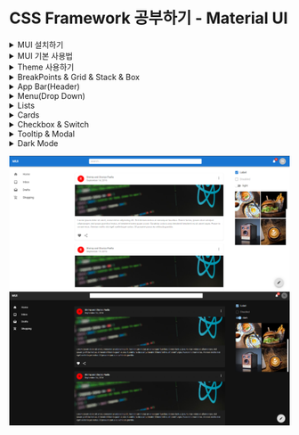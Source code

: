 # CSS Framework 공부하기 - Material UI

<details>
<summary>MUI 설치하기</summary>

> Material UI는 Google의 Material Design을 구현하는 오픈 소스 React Component 라이브러리이다.;

#### 설치 방법
```bash
npm install @mui/material @emotion/react @emotion/styled

npm install @mui/material @mui/styled-engine-sc styled-components
```
- 두 개의 설치 방법이 있지만 기본적으로 MUI 컴포넌트를 위한 스타일링을 생성할 때 사용되는 기본 스타일 라이브러리는 emotion이다.
  - 왜냐하면 SSR 환경에서 styled component를 MUI를 위한 엔진으로 사용할 때 아직 에러가 있을 수 있기 때문

```html
<link
    rel="stylesheet"
    href="https://fonts.googleapis.com/css?family=Roboto:300,400,500,700&display=swap"
/>
<style>
      * {
        font-family: "Roboto", sans-serif;
      }
    </style>
```
- 폰트는 index.html에 넣어서 적용해준다.

- 아이콘을 위한 모듈 설치
```bash
npm install @mui/icons-material
```
</details>

<details>
<summary>MUI 기본 사용법</summary>

### 버튼 사용법
![Alt text](/react/react-material-ui-app/readme_img/image.png)
- MUI에서 제공하는 버튼을 사용하고 싶은 경우 Button을 import 해서 사용하면 된다.

![Alt text](readme_img/image-1.png)
![Alt text](readme_img/image-2.png)
- variant props에 따라서 스타일링이 차이가 난다.
- variant뿐 아니라 아주 많은 props가 존재하는데 그것은 페이지 아래로 내려가보면 API에 자세히 나와있다. [...Go!](https://mui.com/material-ui/api/button/#props)

### [버튼에 아이콘](https://mui.com/material-ui/react-button/#buttons-with-icons-and-label)을 넣으려면?

### 버튼 색깔 바꾸기
![Alt text](readme_img/image-3.png)

> 커스텀 버튼을 만드려면?
>![Alt text](readme_img/image-4.png)

### TypoGraphy 사용법
- 한 번에 너무 많은 유형의 크기와 스타일을 사용하면 레이아웃이 손상될 수 있다.
- Typographic scale에는 레이아웃 그리드와 함께 잘 작동하는 제한된 유형 크기 세트가 있다.
```javascript
<Typography variant="h1" component="div" gutterBottom>
    h1. Heading
</Typography>
```
- h1 스타일을 사용하고 div 태그를 사용한다.
![Alt text](readme_img/image-5.png)

</details>

<details>
<summary>Theme 사용하기</summary>

> 테마는 구성 요소의 색상, 표면의 어두움, 그림자 수준, 잉크 요소의 적절한 불투명도 등을 지정한다. <br />
> 테마를 사용하면 앱에 일관된 톤을 적용할 수 있으며 이를 통해 비즈니스 또는 브랜드의 특정 요구 사항을 충족하기 위해 프로젝트의 모든 디자인 측면을 사용자 지정할 수 있다. <br />
> 앱 간의 일관성을 높이기 위해 밝은 테마와 어두운 테마를 선택할 수 있다. 기본적으로 구성 요소는 밝은 테마 유형을 사용한다.

### 커스텀 테마를 만들어 사용하기
![Alt text](readme_img/image-6.png)
```javascript
import { createTheme } from '@mui/material/styles';
import { green, purple } from '@mui/material/colors';

export const theme = createTheme({
  palette: {
    primary: {
      main: purple[500], 
    },
    secondary: {
      main: green[500],
    }
  }
})
```

#### 커스텀 버튼에 테마 적용
![Alt text](readme_img/image-7.png)

</details>

<details>
<summary>BreakPoints & Grid & Stack & Box</summary>

### [Breakpoints](https://mui.com/material-ui/customization/breakpoints/)를 이용한 반응형 구현하기
- 최적의 사용자 경험을 위해 MUI 인터페이스는 다양한 중단점에서 레이아웃을 조정할 수 있어야 한다.
- 중단점은 반응형으로 만들기 위해 다양한 구성 요소에서 내부적으로 사용되지만 Grid 구성 요소를 통해 응용 프로그램의 레이아웃을 제어하는 데 사용할 수도 있다.
![Alt text](readme_img/image-8.png)

#### 테마를 이용한 커스텀 breakpoint 생성
```javascript
const theme = createTheme({
  breakpoints: {
    values: {
      xs: 0,
      sm: 600,
      md: 900,
      lg: 1200,
      xl: 1536,
    }
  }
})
```

<br />

### [Grid](https://mui.com/material-ui/react-grid/#main-content)
- MUI 디자인 반응형 레이아웃 그리드는 화면 크기와 방향에 맞게 조정되어 레이아웃 전체에서 일관성을 보장한다.
![Alt text](readme_img/image-9.png)
![Alt text](readme_img/image-10.png)

<br />

### [Stack](https://mui.com/material-ui/react-stack/)
- Stack 구성 요소는 각 자식 사이에 선택적 간격 또는 구분선을 사용하여 수직 또는 수평 축을 따라 직계 자식의 레이아웃을 관리한다.
- 스택은 1차원 레이아웃과 관련된 반면 그리드는 2차원 레이아웃을 처리한다.
- 기본 방향은 자식을 세트로 쌓는 열이다.
[Title](.gitignore)

<br />

### [Box](https://mui.com/material-ui/react-box/)
- Box 구성 요소는 대부분의 CSS 유틸리티 요구 사항에 대한 래퍼 구성 요소 역할을 한다.
![Alt text](readme_img/image-12.png)

#### flex
- 이것은 flex-grow, flex-shrink 및 flex-basis가 결합된 약어이다.
- 두 번째 및 세 번째 매개변수(flex-shrink 및 flex-basis)는 선택 사항이다.
- 기본값은 0 1 auto이지만 flex: 5;와 같이 단일 숫자 값으로 설정하면 flex-basis가 0%로 변경되므로 flex-grow: 5를 설정하는 것과 같다.
- 플렉스 수축: 1; 플렉스 기반: 0%;
![Alt text](readme_img/image-13.png)

</details>

<details>
<summary>App Bar(Header)</summary>

> 상단 앱 바는 현재 화면과 관련된 콘텐츠 및 작업을 제공한다. 브랜딩, 화면 제목, 탐색 및 작업에 사용된다.;

[AppBar](https://mui.com/material-ui/react-app-bar/#main-content)

```javascript
// Example
<Box sx={{ flexGrow: 1 }}>
  <AppBar position="static">
    <Toolbar>
      <IconButton
        size="large"
        edge="start"
        color="inherit"
        aria-label="menu"
        sx={{ mr: 2 }}
      >
        <MenuIcon />
      </IconButton>
      <Typography variant="h6" component="div" sx={{ flexGrow: 1 }}>
        News
      </Typography>
      <Button color="inherit">Login</Button>
    </Toolbar>
  </AppBar>
</Box>
```
</details>

<details>
<summary>Menu(Drop Down)</summary>

### Avatar 클릭 시 Drop Down 메뉴 보여주기
![Alt text](readme_img/image-14.png)

```javascript
import * as React from 'react';
import Button from '@mui/material/Button';
import Menu from '@mui/material/Menu';
import MenuItem from '@mui/material/MenuItem';

export default function PositionedMenu() {
  const [anchorEl, setAnchorEl] = React.useState(null);
  const open = Boolean(anchorEl);
  const handleClick = (event) => {
    setAnchorEl(event.currentTarget);
  };
  const handleClose = () => {
    setAnchorEl(null);
  };

  return (
    <div>
      <Button
        id="demo-positioned-button"
        aria-controls={open ? 'demo-positioned-menu' : undefined}
        aria-haspopup="true"
        aria-expanded={open ? 'true' : undefined}
        onClick={handleClick}
      >
        Dashboard
      </Button>
      <Menu
        id="demo-positioned-menu"
        aria-labelledby="demo-positioned-button"
        anchorEl={anchorEl}
        open={open}
        onClose={handleClose}
        anchorOrigin={{
          vertical: 'top',
          horizontal: 'left',
        }}
        transformOrigin={{
          vertical: 'top',
          horizontal: 'left',
        }}
      >
        <MenuItem onClick={handleClose}>Profile</MenuItem>
        <MenuItem onClick={handleClose}>My account</MenuItem>
        <MenuItem onClick={handleClose}>Logout</MenuItem>
      </Menu>
    </div>
  );
}
```

#### Menu 컴포넌트에 Open Prop을 true로 만들어주면 메뉴가 나오게 된다.
![Alt text](readme_img/image-15.png)

</details>

<details>
<summary>Lists</summary>

### [List](https://mui.com/material-ui/react-list/#main-content)
- 목록은 연속적인 텍스트 또는 이미지 그룹이다. 아이콘과 텍스트로 표시되는 기본 및 추가 작업을 포함하는 항목으로 구성된다.

```javascript
// Example

export default function BasicList() {
  return (
    <Box sx={{ width: '100%', maxWidth: 360, bgcolor: 'background.paper' }}>
      <nav aria-label="main mailbox folders">
        <List>
          <ListItem disablePadding>
            <ListItemButton>
              <ListItemIcon>
                <InboxIcon />
              </ListItemIcon>
              <ListItemText primary="Inbox" />
            </ListItemButton>
          </ListItem>
          <ListItem disablePadding>
            <ListItemButton>
              <ListItemIcon>
                <DraftsIcon />
              </ListItemIcon>
              <ListItemText primary="Drafts" />
            </ListItemButton>
          </ListItem>
        </List>
      </nav>
      <Divider />
      <nav aria-label="secondary mailbox folders">
        <List>
          <ListItem disablePadding>
            <ListItemButton>
              <ListItemText primary="Trash" />
            </ListItemButton>
          </ListItem>
          <ListItem disablePadding>
            <ListItemButton component="a" href="#simple-list">
              <ListItemText primary="Spam" />
            </ListItemButton>
          </ListItem>
        </List>
      </nav>
    </Box>
  );
}
```

</details>

<details>
<summary>Cards</summary>

### [Card](https://mui.com/material-ui/react-card/#main-content) 컴포넌트 추가하기
```javascript
// Example
export default function RecipeReviewCard() {
  const [expanded, setExpanded] = React.useState(false);

  const handleExpandClick = () => {
    setExpanded(!expanded);
  };

  return (
    <Card sx={{ maxWidth: 345 }}>
      <CardHeader
        avatar={
          <Avatar sx={{ bgcolor: red[500] }} aria-label="recipe">
            R
          </Avatar>
        }
        action={
          <IconButton aria-label="settings">
            <MoreVertIcon />
          </IconButton>
        }
        title="Shrimp and Chorizo Paella"
        subheader="September 14, 2016"
      />
      <CardMedia
        component="img"
        height="194"
        image="/static/images/cards/paella.jpg"
        alt="Paella dish"
      />
      <CardContent>
        <Typography variant="body2" color="text.secondary">
          This impressive paella is a perfect party dish and a fun meal to cook
          together with your guests. Add 1 cup of frozen peas along with the mussels,
          if you like.
        </Typography>
      </CardContent>
      <CardActions disableSpacing>
        <IconButton aria-label="add to favorites">
          <FavoriteIcon />
        </IconButton>
        <IconButton aria-label="share">
          <ShareIcon />
        </IconButton>
        <ExpandMore
          expand={expanded}
          onClick={handleExpandClick}
          aria-expanded={expanded}
          aria-label="show more"
        >
          <ExpandMoreIcon />
        </ExpandMore>
      </CardActions>
      <Collapse in={expanded} timeout="auto" unmountOnExit>
        <CardContent>
          <Typography paragraph>Method:</Typography>
          <Typography paragraph>
            Heat 1/2 cup of the broth in a pot until simmering, add saffron and set
            aside for 10 minutes.
          </Typography>
          <Typography paragraph>
            Heat oil in a (14- to 16-inch) paella pan or a large, deep skillet over
            medium-high heat. Add chicken, shrimp and chorizo, and cook, stirring
            occasionally until lightly browned, 6 to 8 minutes. Transfer shrimp to a
            large plate and set aside, leaving chicken and chorizo in the pan. Add
            pimentón, bay leaves, garlic, tomatoes, onion, salt and pepper, and cook,
            stirring often until thickened and fragrant, about 10 minutes. Add
            saffron broth and remaining 4 1/2 cups chicken broth; bring to a boil.
          </Typography>
          <Typography paragraph>
            Add rice and stir very gently to distribute. Top with artichokes and
            peppers, and cook without stirring, until most of the liquid is absorbed,
            15 to 18 minutes. Reduce heat to medium-low, add reserved shrimp and
            mussels, tucking them down into the rice, and cook again without
            stirring, until mussels have opened and rice is just tender, 5 to 7
            minutes more. (Discard any mussels that don&apos;t open.)
          </Typography>
          <Typography>
            Set aside off of the heat to let rest for 10 minutes, and then serve.
          </Typography>
        </CardContent>
      </Collapse>
    </Card>
  );
}

```

</details>

<details>
<summary>Checkbox & Switch</summary>

### Checkbox
- checkbox를 사용하여 옵션을 켜거나 끌 수 있다.
- 목록에 여러 옵션이 표시되는 경우 켜기/끄기 스위치 대신 checkbox을 사용하여 공간을 졀약할 수 있다.
- 단일 옵션이 있는 경우 확인란을 사용하지 않고 대신 켜기 / 끄기 스위치를 사용한다.
```javascript
// Example

<FormGroup>
      <FormControlLabel control={<Checkbox defaultChecked />} label="Label" />
      <FormControlLabel disabled control={<Checkbox />} label="Disabled" />
</FormGroup>
```

<br />

### Switch
- 스위치는 모바일에서 설정을 조정하는 데 선호되는 방법이다.
```javascript
// Example

<FormGroup>
  <FormControlLabel control={<Switch defaultChecked />} label="Label" />
  <FormControlLabel disabled control={<Switch />} label="Disabled" />
</FormGroup>
```

<br />

### Image List
- 이미지 목록은 조직화된 그리드에 이미지 모음을 표시한다.
```javascript
// Example

export default function StandardImageList() {
  return (
    <ImageList sx={{ width: 500, height: 450 }} cols={3} rowHeight={164}>
      {itemData.map((item) => (
        <ImageListItem key={item.img}>
          <img
            src={`${item.img}?w=164&h=164&fit=crop&auto=format`}
            srcSet={`${item.img}?w=164&h=164&fit=crop&auto=format&dpr=2 2x`}
            alt={item.title}
            loading="lazy"
          />
        </ImageListItem>
      ))}
    </ImageList>
  );
}

const itemData = [
  {
    img: 'https://images.unsplash.com/photo-1551963831-b3b1ca40c98e',
    title: 'Breakfast',
  },
  {
    img: 'https://images.unsplash.com/photo-1551782450-a2132b4ba21d',
    title: 'Burger',
  },
  {
    img: 'https://images.unsplash.com/photo-1522770179533-24471fcdba45',
    title: 'Camera',
  },
  {
    img: 'https://images.unsplash.com/photo-1444418776041-9c7e33cc5a9c',
    title: 'Coffee',
  },
  {
    img: 'https://images.unsplash.com/photo-1533827432537-70133748f5c8',
    title: 'Hats',
  },
  {
    img: 'https://images.unsplash.com/photo-1558642452-9d2a7deb7f62',
    title: 'Honey',
  },
  {
    img: 'https://images.unsplash.com/photo-1516802273409-68526ee1bdd6',
    title: 'Basketball',
  },
  {
    img: 'https://images.unsplash.com/photo-1518756131217-31eb79b20e8f',
    title: 'Fern',
  },
  {
    img: 'https://images.unsplash.com/photo-1597645587822-e99fa5d45d25',
    title: 'Mushrooms',
  },
  {
    img: 'https://images.unsplash.com/photo-1567306301408-9b74779a11af',
    title: 'Tomato basil',
  },
  {
    img: 'https://images.unsplash.com/photo-1471357674240-e1a485acb3e1',
    title: 'Sea star',
  },
  {
    img: 'https://images.unsplash.com/photo-1589118949245-7d38baf380d6',
    title: 'Bike',
  },
];

```
</details>

<details>
<summary>Tooltip & Modal</summary>

### [Tooltip](https://mui.com/material-ui/react-tooltip/#main-content)
- Tooltip은 사용자가 요소 위에 마우스를 올리거나, 초점을 맞추거나, 탭할 때 정보 텍스트를 표시한다.
```javascript
// Example

<Tooltip title="Delete">
  <IconButton>
    <DeleteIcon />
  </IconButton>
</Tooltip>
```

### [Floating Action Button](https://mui.com/material-ui/api/fab/#main-content)
- FAB(플로팅 작업 버튼)은 화면에서 기본 또는 가장 일반적인 작업을 수행한다.
```javascript
// Example
<Fab color="secondary" aria-label="edit">
  <EditIcon />
</Fab>

```
![Alt text](readme_img/image-16.png)

### [Modal](https://mui.com/material-ui/react-modal/#main-content)
- 모달 구성 요소는 대화 상자, 팝오버, 라이트박스 등을 만들기 위한 견고한 기반을 제공한다.
```javascript
// Example 
const style = {
  position: 'absolute',
  top: '50%',
  left: '50%',
  transform: 'translate(-50%, -50%)',
  width: 400,
  bgcolor: 'background.paper',
  border: '2px solid #000',
  boxShadow: 24,
  p: 4,
};

export default function BasicModal() {
  const [open, setOpen] = React.useState(false);
  const handleOpen = () => setOpen(true);
  const handleClose = () => setOpen(false);

  return (
    <div>
      <Button onClick={handleOpen}>Open modal</Button>
      <Modal
        open={open}
        onClose={handleClose}
        aria-labelledby="modal-modal-title"
        aria-describedby="modal-modal-description"
      >
        <Box sx={style}>
          <Typography id="modal-modal-title" variant="h6" component="h2">
            Text in a modal
          </Typography>
          <Typography id="modal-modal-description" sx={{ mt: 2 }}>
            Duis mollis, est non commodo luctus, nisi erat porttitor ligula.
          </Typography>
        </Box>
      </Modal>
    </div>
  );
}

```

</details>

<details>
<summary>Dark Mode</summary>

### [Dark Mode](https://mui.com/material-ui/customization/dark-mode/#main-content)
- 머티리얼 UI에서는 라이트(기본값)와 다크의 두 가지 팔레트 모드가 있다.
- createTheme 도우미에 mode: 'dark'를 추가하여 애플리케이션이 사용자의 기본 설정과 상관없이 기본 테마로 어두운 테마를 사용하도록 할 수 있다.

```javascript
// Example

import { ThemeProvider, createTheme } from '@mui/material/styles';

const darkTheme = createTheme({
  palette: {
    mode: 'dark',
  },
});

function App() {
  return (
    <ThemeProvider theme={darkTheme}>
      <main>This app is using the dark mode</main>
    </ThemeProvider>
  );
}

export default App;

```
- createTheme 도우미에 모드: 'dark'를 추가하면 다음 데모와 같이 여러 팔레트 값이 수정된다.


</details>

![Alt text](image.png)
![Alt text](image-1.png)